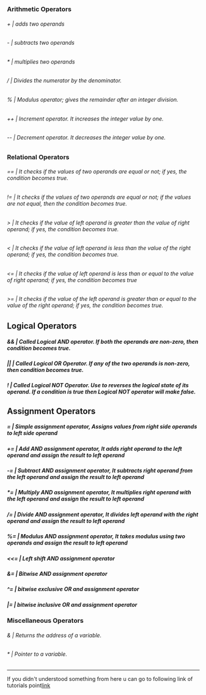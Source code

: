 ### Arithmetic Operators
###### + | adds two operands 
###### - | subtracts two operands
###### * | multiplies two operands 
###### / | Divides the numerator by the denominator.
###### % | Modulus operator; gives the remainder after an integer division.
###### ++ | Increment operator. It increases the integer value by one.
###### -- | Decrement operator. It decreases the integer value by one.

### Relational Operators
###### == | It checks if the values of two operands are equal or not; if yes, the condition becomes true.
###### != | It checks if the values of two operands are equal or not; if the values are not equal, then the condition becomes true.
###### > | It checks if the value of left operand is greater than the value of right operand; if yes, the condition becomes true.
###### < | It checks if the value of left operand is less than the value of the right operand; if yes, the condition becomes true.
###### <= | It checks if the value of left operand is less than or equal to the value of right operand; if yes, the condition becomes true
###### >= | It checks if the value of the left operand is greater than or equal to the value of the right operand; if yes, the condition becomes true.

## Logical Operators
##### && | Called Logical AND operator. If both the operands are non-zero, then condition becomes true.
##### || | Called Logical OR Operator. If any of the two operands is non-zero, then condition becomes true.
#####  ! | Called Logical NOT Operator. Use to reverses the logical state of its operand. If a condition is true then Logical NOT operator will make false.

## Assignment Operators
##### = | Simple assignment operator, Assigns values from right side operands to left side operand
##### += | Add AND assignment operator, It adds right operand to the left operand and assign the result to left operand
##### -= | Subtract AND assignment operator, It subtracts right operand from the left operand and assign the result to left operand
##### *= | Multiply AND assignment operator, It multiplies right operand with the left operand and assign the result to left operand
##### /= | Divide AND assignment operator, It divides left operand with the right operand and assign the result to left operand
##### %= | Modulus AND assignment operator, It takes modulus using two operands and assign the result to left operand
##### <<= | Left shift AND assignment operator
##### &= | Bitwise AND assignment operator
##### ^= | bitwise exclusive OR and assignment operator
##### |= | bitwise inclusive OR and assignment operator

### Miscellaneous Operators
###### & | Returns the address of a variable.
###### * | Pointer to a variable.

---
If you didn't understood something from here u can go to following link of tutorials point[link](https://www.tutorialspoint.com/go/go_operators.htm)
